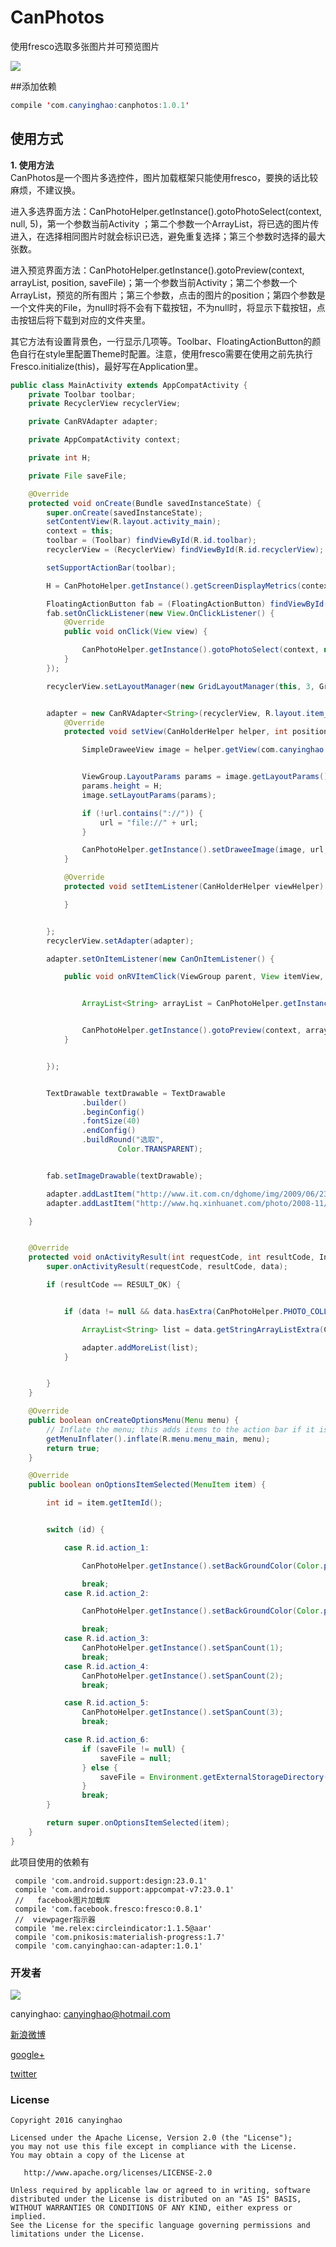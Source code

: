 # CanPhotos
使用fresco选取多张图片并可预览图片


 ![](./pic/CanPhotos.gif)  

##添加依赖
```JAVA
compile 'com.canyinghao:canphotos:1.0.1'
```

## 使用方式 
**1. 使用方法**  
CanPhotos是一个图片多选控件，图片加载框架只能使用fresco，要换的话比较麻烦，不建议换。

进入多选界面方法：CanPhotoHelper.getInstance().gotoPhotoSelect(context, null, 5)，第一个参数当前Activity ；第二个参数一个ArrayList<String>，将已选的图片传进入，在选择相同图片时就会标识已选，避免重复选择；第三个参数时选择的最大张数。

进入预览界面方法：CanPhotoHelper.getInstance().gotoPreview(context, arrayList, position, saveFile)；第一个参数当前Activity；第二个参数一个ArrayList<String>，预览的所有图片；第三个参数，点击的图片的position；第四个参数是一个文件夹的File，为null时将不会有下载按钮，不为null时，将显示下载按钮，点击按钮后将下载到对应的文件夹里。

其它方法有设置背景色，一行显示几项等。Toolbar、FloatingActionButton的颜色自行在style里配置Theme时配置。注意，使用fresco需要在使用之前先执行Fresco.initialize(this)，最好写在Application里。
```JAVA
public class MainActivity extends AppCompatActivity {
    private Toolbar toolbar;
    private RecyclerView recyclerView;

    private CanRVAdapter adapter;

    private AppCompatActivity context;

    private int H;

    private File saveFile;

    @Override
    protected void onCreate(Bundle savedInstanceState) {
        super.onCreate(savedInstanceState);
        setContentView(R.layout.activity_main);
        context = this;
        toolbar = (Toolbar) findViewById(R.id.toolbar);
        recyclerView = (RecyclerView) findViewById(R.id.recyclerView);

        setSupportActionBar(toolbar);

        H = CanPhotoHelper.getInstance().getScreenDisplayMetrics(context).widthPixels / 3;

        FloatingActionButton fab = (FloatingActionButton) findViewById(R.id.fab);
        fab.setOnClickListener(new View.OnClickListener() {
            @Override
            public void onClick(View view) {

                CanPhotoHelper.getInstance().gotoPhotoSelect(context, null, 5);
            }
        });

        recyclerView.setLayoutManager(new GridLayoutManager(this, 3, GridLayoutManager.VERTICAL, false));


        adapter = new CanRVAdapter<String>(recyclerView, R.layout.item_album) {
            @Override
            protected void setView(CanHolderHelper helper, int position, String url) {

                SimpleDraweeView image = helper.getView(com.canyinghao.canphotos.R.id.image);


                ViewGroup.LayoutParams params = image.getLayoutParams();
                params.height = H;
                image.setLayoutParams(params);

                if (!url.contains("://")) {
                    url = "file://" + url;
                }

                CanPhotoHelper.getInstance().setDraweeImage(image, url, 0, 0);
            }

            @Override
            protected void setItemListener(CanHolderHelper viewHelper) {

            }


        };
        recyclerView.setAdapter(adapter);

        adapter.setOnItemListener(new CanOnItemListener() {

            public void onRVItemClick(ViewGroup parent, View itemView, int position) {


                ArrayList<String> arrayList = CanPhotoHelper.getInstance().getLocalPreviewList((ArrayList<String>) adapter.getList());


                CanPhotoHelper.getInstance().gotoPreview(context, arrayList, position, saveFile);
            }


        });


        TextDrawable textDrawable = TextDrawable
                .builder()
                .beginConfig()
                .fontSize(40)
                .endConfig()
                .buildRound("选取",
                        Color.TRANSPARENT);


        fab.setImageDrawable(textDrawable);

        adapter.addLastItem("http://www.it.com.cn/dghome/img/2009/06/23/17/090623_tv_tf2_13h.jpg");
        adapter.addLastItem("http://www.hq.xinhuanet.com/photo/2008-11/12/xinsrc_5831105121112593526741.jpg");

    }


    @Override
    protected void onActivityResult(int requestCode, int resultCode, Intent data) {
        super.onActivityResult(requestCode, resultCode, data);

        if (resultCode == RESULT_OK) {


            if (data != null && data.hasExtra(CanPhotoHelper.PHOTO_COLLECTION)) {

                ArrayList<String> list = data.getStringArrayListExtra(CanPhotoHelper.PHOTO_COLLECTION);

                adapter.addMoreList(list);
            }


        }
    }

    @Override
    public boolean onCreateOptionsMenu(Menu menu) {
        // Inflate the menu; this adds items to the action bar if it is present.
        getMenuInflater().inflate(R.menu.menu_main, menu);
        return true;
    }

    @Override
    public boolean onOptionsItemSelected(MenuItem item) {

        int id = item.getItemId();


        switch (id) {

            case R.id.action_1:

                CanPhotoHelper.getInstance().setBackGroundColor(Color.parseColor("#222222"));

                break;
            case R.id.action_2:

                CanPhotoHelper.getInstance().setBackGroundColor(Color.parseColor("#eeeeee"));

                break;
            case R.id.action_3:
                CanPhotoHelper.getInstance().setSpanCount(1);
                break;
            case R.id.action_4:
                CanPhotoHelper.getInstance().setSpanCount(2);
                break;

            case R.id.action_5:
                CanPhotoHelper.getInstance().setSpanCount(3);
                break;

            case R.id.action_6:
                if (saveFile != null) {
                    saveFile = null;
                } else {
                    saveFile = Environment.getExternalStorageDirectory();
                }
                break;
        }

        return super.onOptionsItemSelected(item);
    }
}

``` 

此项目使用的依赖有
``` 
 compile 'com.android.support:design:23.0.1'
 compile 'com.android.support:appcompat-v7:23.0.1'
 //   facebook图片加载库
 compile 'com.facebook.fresco:fresco:0.8.1'
 //  viewpager指示器
 compile 'me.relex:circleindicator:1.1.5@aar'
 compile 'com.pnikosis:materialish-progress:1.7'
 compile 'com.canyinghao:can-adapter:1.0.1'

``` 





### 开发者

![](https://avatars3.githubusercontent.com/u/12572840?v=3&s=460) 

canyinghao: <canyinghao@hotmail.com>  

[新浪微博](http://weibo.com/u/5670978460)

[google+](https://plus.google.com/u/0/109542533436298291853)

[twitter](https://twitter.com/canyinghao)

### License

    Copyright 2016 canyinghao

    Licensed under the Apache License, Version 2.0 (the "License");
    you may not use this file except in compliance with the License.
    You may obtain a copy of the License at

       http://www.apache.org/licenses/LICENSE-2.0

    Unless required by applicable law or agreed to in writing, software
    distributed under the License is distributed on an "AS IS" BASIS,
    WITHOUT WARRANTIES OR CONDITIONS OF ANY KIND, either express or implied.
    See the License for the specific language governing permissions and
    limitations under the License.




